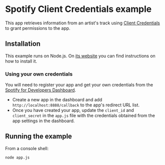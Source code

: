 # Spotify Client Credentials example

This app retrieves information from an artist's track using [Client Credentials](https://developer.spotify.com/documentation/web-api/tutorials/code-flow)
to grant permissions to the app.

## Installation

This example runs on Node.js. On [its website](http://www.nodejs.org/download/) you can find instructions on how to install it.

### Using your own credentials

You will need to register your app and get your own credentials from the [Spotify for Developers Dashboard](https://developer.spotify.com/dashboard).

- Create a new app in the dashboard and add `http://localhost:8888/callback` to the app's redirect URL list.
- Once you have created your app, update the `client_id` and `client_secret` in the `app.js` file with the credentials obtained from the app settings in the dashboard.

## Running the example

From a console shell:

    node app.js
